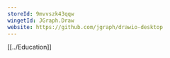 ```yaml
---
storeId: 9mvvszk43qqw
wingetId: JGraph.Draw
website: https://github.com/jgraph/drawio-desktop
---
```


[[../Education]]